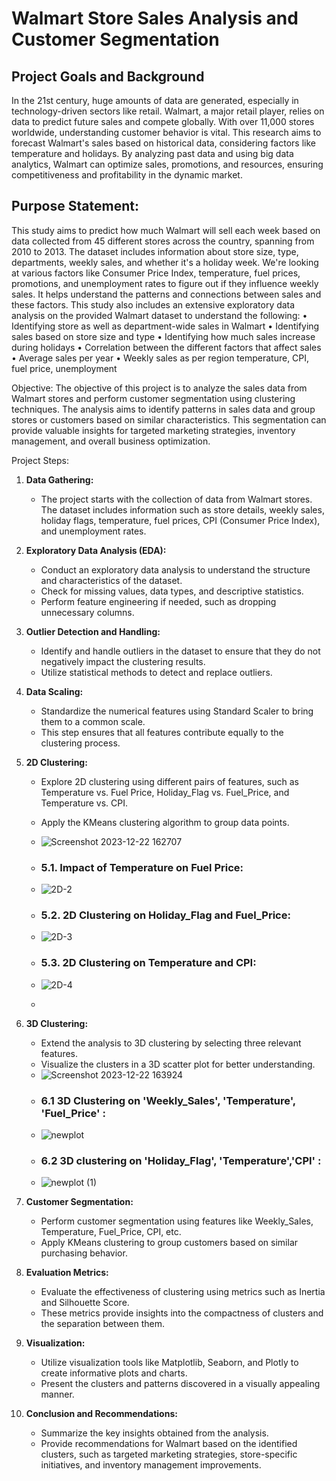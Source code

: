 # Walmart Store Sales Analysis and Customer Segmentation
## Project Goals and Background

In the 21st century, huge amounts of data are generated, especially in technology-driven sectors like retail. Walmart, a major retail player, relies on data to predict future sales and compete globally. With over 11,000 stores worldwide, understanding customer behavior is vital. This research aims to forecast Walmart's sales based on historical data, considering factors like temperature and holidays. By analyzing past data and using big data analytics, Walmart can optimize sales, promotions, and resources, ensuring competitiveness and profitability in the dynamic market.

## Purpose Statement:
This study aims to predict how much Walmart will sell each week based on data collected from 45 different stores across the country, spanning from 2010 to 2013. The dataset includes information about store size, type, departments, weekly sales, and whether it's a holiday week. We're looking at various factors like Consumer Price Index, temperature, fuel prices, promotions, and unemployment rates to figure out if they influence weekly sales. It helps understand the patterns and connections between sales and these factors.
This study also includes an extensive exploratory data analysis on the provided Walmart dataset to understand the following:
• Identifying store as well as department-wide sales in Walmart
• Identifying sales based on store size and type
• Identifying how much sales increase during holidays
• Correlation between the different factors that affect sales
• Average sales per year
• Weekly sales as per region temperature, CPI, fuel price, unemployment

Objective:
The objective of this project is to analyze the sales data from Walmart stores and perform customer segmentation using clustering techniques. The analysis aims to identify patterns in sales data and group stores or customers based on similar characteristics. This segmentation can provide valuable insights for targeted marketing strategies, inventory management, and overall business optimization.

Project Steps:

1. **Data Gathering:**
   - The project starts with the collection of data from Walmart stores. The dataset includes information such as store details, weekly sales, holiday flags, temperature, fuel prices, CPI (Consumer Price Index), and unemployment rates.

2. **Exploratory Data Analysis (EDA):**
   - Conduct an exploratory data analysis to understand the structure and characteristics of the dataset.
   - Check for missing values, data types, and descriptive statistics.
   - Perform feature engineering if needed, such as dropping unnecessary columns.

3. **Outlier Detection and Handling:**
   - Identify and handle outliers in the dataset to ensure that they do not negatively impact the clustering results.
   - Utilize statistical methods to detect and replace outliers.

4. **Data Scaling:**
   - Standardize the numerical features using Standard Scaler to bring them to a common scale.
   - This step ensures that all features contribute equally to the clustering process.

5. **2D Clustering:**
   - Explore 2D clustering using different pairs of features, such as Temperature vs. Fuel Price, Holiday_Flag vs. Fuel_Price, and Temperature vs. CPI.
   - Apply the KMeans clustering algorithm to group data points.
   - ![Screenshot 2023-12-22 162707](https://github.com/Rutuja-Salunke/walmart-sales-dataset-using-KMeans/assets/102023809/d9dac7e7-8311-4181-8d86-3a19fc2e92a3)
   - ### 5.1. Impact of Temperature on Fuel Price:
   - ![2D-2](https://github.com/Rutuja-Salunke/walmart-sales-dataset-using-KMeans/assets/102023809/e0ea0d5b-3c60-4694-af59-a2d360a48608)
   - ### 5.2. 2D Clustering on Holiday_Flag and Fuel_Price:
   - ![2D-3](https://github.com/Rutuja-Salunke/walmart-sales-dataset-using-KMeans/assets/102023809/2d1dce90-a10a-4126-8e0b-a35f846ed93c)
   - ### 5.3. 2D Clustering on Temperature and CPI:
   - ![2D-4](https://github.com/Rutuja-Salunke/walmart-sales-dataset-using-KMeans/assets/102023809/d5e26692-c6bf-4cd7-b1d2-c8d17e3d61b4)

   - 


6. **3D Clustering:**
   - Extend the analysis to 3D clustering by selecting three relevant features.
   - Visualize the clusters in a 3D scatter plot for better understanding.
   - ![Screenshot 2023-12-22 163924](https://github.com/Rutuja-Salunke/walmart-sales-dataset-using-KMeans/assets/102023809/9cfa846b-3a9c-4083-928c-c5f5f0594c8b)
   - ### 6.1 3D Clustering on 'Weekly_Sales', 'Temperature', 'Fuel_Price' :
   - ![newplot](https://github.com/Rutuja-Salunke/walmart-sales-dataset-using-KMeans/assets/102023809/2d434cd3-338e-402b-8446-b275297867ba)
   - ### 6.2 3D clustering on 'Holiday_Flag', 'Temperature','CPI' :
   - ![newplot (1)](https://github.com/Rutuja-Salunke/walmart-sales-dataset-using-KMeans/assets/102023809/ac892ff2-06b6-4e2e-ac45-f7a1c615d1f7)



7. **Customer Segmentation:**
   - Perform customer segmentation using features like Weekly_Sales, Temperature, Fuel_Price, CPI, etc.
   - Apply KMeans clustering to group customers based on similar purchasing behavior.

8. **Evaluation Metrics:**
   - Evaluate the effectiveness of clustering using metrics such as Inertia and Silhouette Score.
   - These metrics provide insights into the compactness of clusters and the separation between them.

9. **Visualization:**
   - Utilize visualization tools like Matplotlib, Seaborn, and Plotly to create informative plots and charts.
   - Present the clusters and patterns discovered in a visually appealing manner.

10. **Conclusion and Recommendations:**
    - Summarize the key insights obtained from the analysis.
    - Provide recommendations for Walmart based on the identified clusters, such as targeted marketing strategies, store-specific initiatives, and inventory management improvements.



